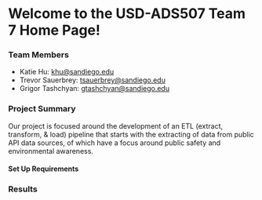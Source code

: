 # Welcome to the USD-ADS507 Team 7 Home Page!

### Team Members
- Katie Hu: khu@sandiego.edu 
- Trevor Sauerbrey: tsauerbrey@sandiego.edu
- Grigor Tashchyan: gtashchyan@sandiego.edu

### Project Summary
Our project is focused around the development of an ETL (extract, transform, & load) pipeline that starts with the extracting of data from public API data sources, of which have a focus around public safety and environmental awareness.

#### Set Up Requirements


### Results
